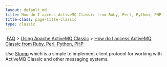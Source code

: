 ```yaml
---
layout: default_md
title: How do I access ActiveMQ Classic from Ruby, Perl, Python, PHP 
title-class: page-title-classic
type: classic
---
```


 [FAQ](faq) > [Using Apache ActiveMQ Classic](using-apache-activemq-classic) > [How do I access ActiveMQ Classic from Ruby, Perl, Python, PHP](how-do-i-access-activemq-classic-from-ruby-perl-python-php)


Use [Stomp](http://stomp.codehaus.org/) which is a simple to implement client protocol for working with ActiveMQ Classic and other messaging systems.

